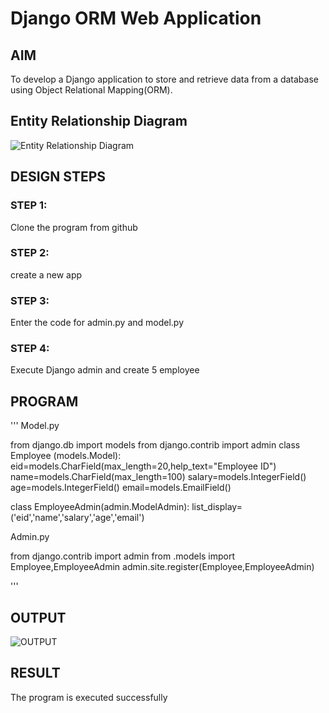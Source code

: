 # Django ORM Web Application

## AIM
To develop a Django application to store and retrieve data from a database using Object Relational Mapping(ORM).

## Entity Relationship Diagram

![Entity Relationship Diagram](./er.png)
## DESIGN STEPS

### STEP 1:
Clone the program from github

### STEP 2:
create a new app

### STEP 3:

Enter the code for admin.py and model.py

### STEP 4:
Execute Django admin and create 5 employee 

## PROGRAM

'''
Model.py

from django.db import models
from django.contrib import admin
class Employee (models.Model):
    eid=models.CharField(max_length=20,help_text="Employee ID")
    name=models.CharField(max_length=100)
    salary=models.IntegerField()
    age=models.IntegerField()
    email=models.EmailField()

class EmployeeAdmin(admin.ModelAdmin):
    list_display=('eid','name','salary','age','email')

Admin.py

from django.contrib import admin
from .models import Employee,EmployeeAdmin
admin.site.register(Employee,EmployeeAdmin)
    
'''

## OUTPUT

![OUTPUT](./ex2.2.png)


## RESULT
The program is executed successfully
